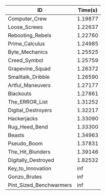 |ID|Time(s)|
|-|-|
|Computer_Crew|1.19877|
|Loose_Screws|1.22637|
|Rebooting_Rebels|1.22760|
|Prime_Calculus|1.24985|
|Byte_Mechanics|1.25525|
|Creed_Symbol|1.25759|
|Grapevine_Squad|1.26372|
|Smalltalk_Dribble|1.26590|
|Artful_Maneuvers|1.27177|
|Blackouts|1.27861|
|The_ERROR_List|1.31252|
|Digital_Destroyers|1.32217|
|Hackerjacks|1.33090|
|Rug_Heed_Bend|1.33300|
|Beasts|1.34963|
|Pseudo_Boom|1.37831|
|The_Hit_Blunders|1.39146|
|Digitally_Destroyed|1.82532|
|Key_to_Innovation|inf|
|Gonzo_Brutes|inf|
|Pint_Sized_Benchwarmers|inf|
